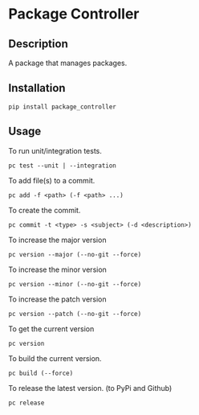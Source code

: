 # Package Controller

## Description

A package that manages packages.

## Installation

```
pip install package_controller
```

## Usage

To run unit/integration tests.
```
pc test --unit | --integration
```

To add file(s) to a commit.
```
pc add -f <path> (-f <path> ...)
```

To create the commit.
```
pc commit -t <type> -s <subject> (-d <description>)
```

To increase the major version
```
pc version --major (--no-git --force)
```

To increase the minor version
```
pc version --minor (--no-git --force)
```

To increase the patch version
```
pc version --patch (--no-git --force)
```

To get the current version
```
pc version
```

To build the current version.
```
pc build (--force)
```

To release the latest version. (to PyPi and Github)
```
pc release
```

